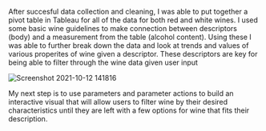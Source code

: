 After succesful data collection and cleaning, I was able to put together a pivot table in Tableau for all of the data for both red and white wines.  I used some 
basic wine guidelines to make connection between descriptors (body) and a measurement from the table (alcohol content).  Using these I was able to further break down 
the data and look at trends and values of various properites of wine given a descriptor. These descriptors are key for being able to filter through the wine data given user input

![Screenshot 2021-10-12 141816](https://user-images.githubusercontent.com/87049486/137030601-f252b4eb-9bc0-4f27-babe-1b8537a4e178.png)

My next step is to use parameters and parameter actions to build an interactive visual that will allow users to filter wine by their desired characteristics until they are left with a few options 
for wine that fits their description.
